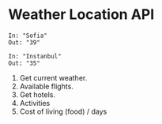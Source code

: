 # Weather Location API
```
In: "Sofia"
Out: "39"

In: "Instanbul"
Out: "35"
```
1. Get current weather.
2. Available flights.
3. Get hotels.
4. Activities
5. Cost of living (food) / days
